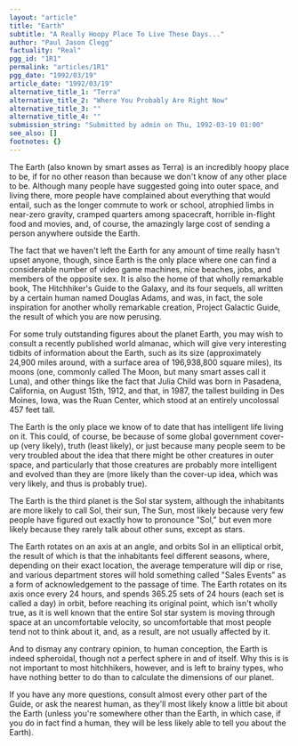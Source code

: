 ```yaml
---
layout: "article"
title: "Earth"
subtitle: "A Really Hoopy Place To Live These Days..."
author: "Paul Jason Clegg"
factuality: "Real"
pgg_id: "1R1"
permalink: "articles/1R1"
pgg_date: "1992/03/19"
article_date: "1992/03/19"
alternative_title_1: "Terra"
alternative_title_2: "Where You Probably Are Right Now"
alternative_title_3: ""
alternative_title_4: ""
submission_string: "Submitted by admin on Thu, 1992-03-19 01:00"
see_also: []
footnotes: {}
---
```

<div>
<p>The Earth (also known by smart asses as Terra) is an incredibly hoopy place to be, if for no other reason than because we don't know of any other place to be. Although many people have suggested going into outer space, and living there, more people have complained about everything that would entail, such as the longer commute to work or school, atrophied limbs in near-zero gravity, cramped quarters among spacecraft, horrible in-flight food and movies, and, of course, the amazingly large cost of sending a person anywhere outside the Earth.</p>
<p>The fact that we haven't left the Earth for any amount of time really hasn't upset anyone, though, since Earth is the only place where one can find a considerable number of video game machines, nice beaches, jobs, and members of the opposite sex. It is also the home of that wholly remarkable book, The Hitchhiker's Guide to the Galaxy, and its four sequels, all written by a certain human named Douglas Adams, and was, in fact, the sole inspiration for another wholly remarkable creation, Project Galactic Guide, the result of which you are now perusing.</p>
<p>For some truly outstanding figures about the planet Earth, you may wish to consult a recently published world almanac, which will give very interesting tidbits of information about the Earth, such as its size (approximately 24,900 miles around, with a surface area of 196,938,800 square miles), its moons (one, commonly called The Moon, but many smart asses call it Luna), and other things like the fact that Julia Child was born in Pasadena, California, on August 15th, 1912, and that, in 1987, the tallest building in Des Moines, Iowa, was the Ruan Center, which stood at an entirely uncolossal 457 feet tall.</p>
<p>The Earth is the only place we know of to date that has intelligent life living on it. This could, of course, be because of some global government cover-up (very likely), truth (least likely), or just because many people seem to be very troubled about the idea that there might be other creatures in outer space, and particularly that those creatures are probably more intelligent and evolved than they are (more likely than the cover-up idea, which was very likely, and thus is probably true).</p>
<p>The Earth is the third planet is the Sol star system, although the inhabitants are more likely to call Sol, their sun, The Sun, most likely because very few people have figured out exactly how to pronounce "Sol," but even more likely because they rarely talk about other suns, except as stars.</p>
<p>The Earth rotates on an axis at an angle, and orbits Sol in an elliptical orbit, the result of which is that the inhabitants feel different seasons, where, depending on their exact location, the average temperature will dip or rise, and various department stores will hold something called "Sales Events" as a form of acknowledgement to the passage of time. The Earth rotates on its axis once every 24 hours, and spends 365.25 sets of 24 hours (each set is called a day) in orbit, before reaching its original point, which isn't wholly true, as it is well known that the entire Sol star system is moving through space at an uncomfortable velocity, so uncomfortable that most people tend not to think about it, and, as a result, are not usually affected by it.</p>
<p>And to dismay any contrary opinion, to human conception, the Earth is indeed spheroidal, though not a perfect sphere in and of itself. Why this is is not important to most hitchhikers, however, and is left to brainy types, who have nothing better to do than to calculate the dimensions of our planet.</p>
<p>If you have any more questions, consult almost every other part of the Guide, or ask the nearest human, as they'll most likely know a little bit about the Earth (unless you're somewhere other than the Earth, in which case, if you do in fact find a human, they will be less likely able to tell you about the Earth). <!--Amazon_CLS_IM_END--></p>
</div>

